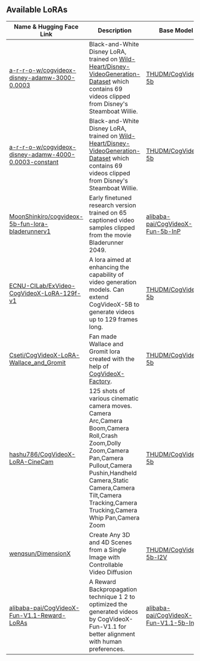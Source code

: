 ## Available LoRAs

| Name & Hugging Face Link                                      | Description                 | Base Model           | Contributor       | Date Created        | Last Modified        | Date Added          |
|--------------------------------------------------------|-----------------------------|----------------------|-------------------|---------------------|---------------------|---------------------|
| [a-r-r-o-w/cogvideox-disney-adamw-3000-0.0003](https://huggingface.co/a-r-r-o-w/cogvideox-disney-adamw-3000-0.0003) | Black-and-White Disney LoRA, trained on [Wild-Heart/Disney-VideoGeneration-Dataset](https://huggingface.co/datasets/Wild-Heart/Disney-VideoGeneration-Dataset) which contains 69 videos clipped from Disney's Steamboat Willie. | [THUDM/CogVideoX-5b](https://huggingface.co/THUDM/CogVideoX-5b) | a-r-r-o-w | 2024-10-04 | 2024-10-10 | 2024-10-13 |
| [a-r-r-o-w/cogvideox-disney-adamw-4000-0.0003-constant](https://huggingface.co/a-r-r-o-w/cogvideox-disney-adamw-4000-0.0003-constant) | Black-and-White Disney LoRA, trained on [Wild-Heart/Disney-VideoGeneration-Dataset](https://huggingface.co/datasets/Wild-Heart/Disney-VideoGeneration-Dataset) which contains 69 videos clipped from Disney's Steamboat Willie. | [THUDM/CogVideoX-5b](https://huggingface.co/THUDM/CogVideoX-5b) | a-r-r-o-w | 2024-10-08 | 2024-10-10 | 2024-10-13 |
| [MoonShinkiro/cogvideox-5b-fun-lora-bladerunnerv1](https://huggingface.co/MoonShinkiro/cogvideox-5b-fun-lora-bladerunnerv1) | Early finetuned research version trained on 65 captioned video samples clipped from the movie Bladerunner 2049. | [alibaba-pai/CogVideoX-Fun-5b-InP](https://huggingface.co/alibaba-pai/CogVideoX-Fun-5b-InP) | MoonShinkiro | 2024-10-03 | 2024-10-04 | 2024-10-13 |
| [ECNU-CILab/ExVideo-CogVideoX-LoRA-129f-v1](https://huggingface.co/ECNU-CILab/ExVideo-CogVideoX-LoRA-129f-v1) | A lora aimed at enhancing the capability of video generation models. Can extend CogVideoX-5B to generate videos up to 129 frames long. | [THUDM/CogVideoX-5b](https://huggingface.co/THUDM/CogVideoX-5b) | ECNU-CILab | 2024-10-07 | 2024-10-10 | 2024-10-13 |
| [Cseti/CogVideoX-LoRA-Wallace_and_Gromit](https://huggingface.co/Cseti/CogVideoX-LoRA-Wallace_and_Gromit) | Fan made Wallace and Gromit lora created with the help of [CogVideoX-Factory](https://github.com/a-r-r-o-w/cogvideox-factory). | [THUDM/CogVideoX-5b](https://huggingface.co/THUDM/CogVideoX-5b) | Cseti | 2024-10-13 | 2024-10-13 | 2024-10-14 |
| [hashu786/CogVideoX-LoRA-CineCam](https://huggingface.co/hashu786/CogVideoX-LoRA-CineCam) | 125 shots of various cinematic camera moves. Camera Arc,Camera Boom,Camera Roll,Crash Zoom,Dolly Zoom,Camera Pan,Camera Pullout,Camera Pushin,Handheld Camera,Static Camera,Camera Tilt,Camera Tracking,Camera Trucking,Camera Whip Pan,Camera Zoom | [THUDM/CogVideoX-5b](https://huggingface.co/THUDM/CogVideoX-5b) | hashu786 | 2024-10-21 | 2024-10-21 | 2024-10-22 |
| [wenqsun/DimensionX](https://huggingface.co/wenqsun/DimensionX) | Create Any 3D and 4D Scenes from a Single Image with Controllable Video Diffusion | [THUDM/CogVideoX-5b-I2V](https://huggingface.co/THUDM/CogVideoX-5b-I2V) | wenqsun | 2024-11-11 | 2024-11-11 | 2024-11-12 |
| [alibaba-pai/CogVideoX-Fun-V1.1-Reward-LoRAs](https://huggingface.co/alibaba-pai/CogVideoX-Fun-V1.1-Reward-LoRAs) | A Reward Backpropagation technique 1 2 to optimized the generated videos by CogVideoX-Fun-V1.1 for better alignment with human preferences. | [alibaba-pai/CogVideoX-Fun-V1.1-5b-InP](https://huggingface.co/alibaba-pai/CogVideoX-Fun-V1.1-5b-InP) | alibaba-pai | 2024-11-15 | 2024-11-21 | 2024-11-21 |